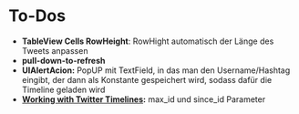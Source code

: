 # To-Dos

* **TableView Cells RowHeight**: RowHight automatisch der Länge des Tweets anpassen
* **pull-down-to-refresh**
* **UIAlertAcion:** PopUP mit TextField, in das man den Username/Hashtag eingibt, der dann als Konstante gespeichert wird, sodass dafür die Timeline geladen wird
* **[Working with Twitter Timelines](https://dev.twitter.com/rest/public/timelines):** max_id und since_id Parameter
